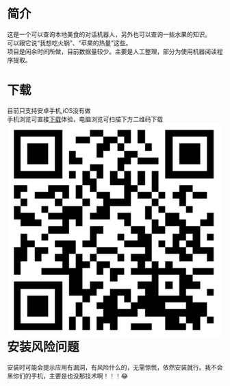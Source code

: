 # 简介
这是一个可以查询本地美食的对话机器人，另外也可以查询一些水果的知识。<br>
可以跟它说“我想吃火锅”、“苹果的热量”这些。<br>
项目是闲余时间所做，目前数据量较少。主要是人工整理，部分为使用机器阅读程序提取。
# 下载
目前只支持安卓手机,iOS没有做 <br>
手机浏览可直接[下载](http://ys-k.ys168.com/617764315/615161769/TtiLwfi45372K865TOJWeb/app-release.apk)体验，电脑浏览可扫描下方二维码下载 <br>
<img src="https://github.com/Strider01/-/blob/main/thispage.png?raw=true" alt="图片替换文本" width="500" height="500" align="left" />
# 安装风险问题
安装时可能会提示应用有漏洞，有风险什么的，无需惊慌，依然安装就行。我不会黑你们的手机，主要是也没那技术啊！！！😂<br>


